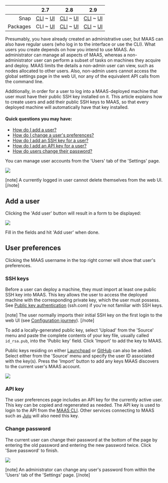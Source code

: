 ||2.7|2.8|2.9|
|-----:|:-----:|:-----:|:-----:|
|Snap|[CLI](/t/user-accounts-snap-2-7-cli/3198) ~ [UI](/t/user-accounts-snap-2-7-ui/3199)|[CLI](/t/user-accounts-snap-2-8-cli/3200) ~ [UI](/t/user-accounts-snap-2-8-ui/3201)|[CLI](/t/user-accounts-snap-2-9-cli/3202) ~ [UI](/t/user-accounts-snap-2-9-ui/3203)|
|Packages|CLI ~ [UI](/t/user-accounts-deb-2-7-ui/3205)|[CLI](/t/user-accounts-deb-2-8-cli/3206) ~ [UI](/t/user-accounts-deb-2-8-ui/3207)|[CLI](/t/user-accounts-deb-2-9-cli/3208) ~ [UI](/t/user-accounts-deb-2-9-ui/3209)|

<!-- deb-2-7-ui
||2.7|2.8|2.9|
|-----:|:-----:|:-----:|:-----:|
|Snap|[CLI](/t/user-accounts-snap-2-7-cli/3198) ~ [UI](/t/user-accounts-snap-2-7-ui/3199)|[CLI](/t/user-accounts-snap-2-8-cli/3200) ~ [UI](/t/user-accounts-snap-2-8-ui/3201)|[CLI](/t/user-accounts-snap-2-9-cli/3202) ~ [UI](/t/user-accounts-snap-2-9-ui/3203)|
|Packages|[CLI](/t/user-accounts-deb-2-7-cli/3204) ~ UI|[CLI](/t/user-accounts-deb-2-8-cli/3206) ~ [UI](/t/user-accounts-deb-2-8-ui/3207)|[CLI](/t/user-accounts-deb-2-9-cli/3208) ~ [UI](/t/user-accounts-deb-2-9-ui/3209)|
 deb-2-7-ui -->

<!-- deb-2-8-cli
||2.7|2.8|2.9|
|-----:|:-----:|:-----:|:-----:|
|Snap|[CLI](/t/user-accounts-snap-2-7-cli/3198) ~ [UI](/t/user-accounts-snap-2-7-ui/3199)|[CLI](/t/user-accounts-snap-2-8-cli/3200) ~ [UI](/t/user-accounts-snap-2-8-ui/3201)|[CLI](/t/user-accounts-snap-2-9-cli/3202) ~ [UI](/t/user-accounts-snap-2-9-ui/3203)|
|Packages|[CLI](/t/user-accounts-deb-2-7-cli/3204) ~ [UI](/t/user-accounts-deb-2-7-ui/3205)|CLI ~ [UI](/t/user-accounts-deb-2-8-ui/3207)|[CLI](/t/user-accounts-deb-2-9-cli/3208) ~ [UI](/t/user-accounts-deb-2-9-ui/3209)|
 deb-2-8-cli -->

<!-- deb-2-8-ui
||2.7|2.8|2.9|
|-----:|:-----:|:-----:|:-----:|
|Snap|[CLI](/t/user-accounts-snap-2-7-cli/3198) ~ [UI](/t/user-accounts-snap-2-7-ui/3199)|[CLI](/t/user-accounts-snap-2-8-cli/3200) ~ [UI](/t/user-accounts-snap-2-8-ui/3201)|[CLI](/t/user-accounts-snap-2-9-cli/3202) ~ [UI](/t/user-accounts-snap-2-9-ui/3203)|
|Packages|[CLI](/t/user-accounts-deb-2-7-cli/3204) ~ [UI](/t/user-accounts-deb-2-7-ui/3205)|[CLI](/t/user-accounts-deb-2-8-cli/3206) ~ UI|[CLI](/t/user-accounts-deb-2-9-cli/3208) ~ [UI](/t/user-accounts-deb-2-9-ui/3209)|
 deb-2-8-ui -->

<!-- deb-2-9-cli
||2.7|2.8|2.9|
|-----:|:-----:|:-----:|:-----:|
|Snap|[CLI](/t/user-accounts-snap-2-7-cli/3198) ~ [UI](/t/user-accounts-snap-2-7-ui/3199)|[CLI](/t/user-accounts-snap-2-8-cli/3200) ~ [UI](/t/user-accounts-snap-2-8-ui/3201)|[CLI](/t/user-accounts-snap-2-9-cli/3202) ~ [UI](/t/user-accounts-snap-2-9-ui/3203)|
|Packages|[CLI](/t/user-accounts-deb-2-7-cli/3204) ~ [UI](/t/user-accounts-deb-2-7-ui/3205)|[CLI](/t/user-accounts-deb-2-8-cli/3206) ~ [UI](/t/user-accounts-deb-2-8-ui/3207)|CLI ~ [UI](/t/user-accounts-deb-2-9-ui/3209)|
 deb-2-9-cli -->

<!-- deb-2-9-ui
||2.7|2.8|2.9|
|-----:|:-----:|:-----:|:-----:|
|Snap|[CLI](/t/user-accounts-snap-2-7-cli/3198) ~ [UI](/t/user-accounts-snap-2-7-ui/3199)|[CLI](/t/user-accounts-snap-2-8-cli/3200) ~ [UI](/t/user-accounts-snap-2-8-ui/3201)|[CLI](/t/user-accounts-snap-2-9-cli/3202) ~ [UI](/t/user-accounts-snap-2-9-ui/3203)|
|Packages|[CLI](/t/user-accounts-deb-2-7-cli/3204) ~ [UI](/t/user-accounts-deb-2-7-ui/3205)|[CLI](/t/user-accounts-deb-2-8-cli/3206) ~ [UI](/t/user-accounts-deb-2-8-ui/3207)|[CLI](/t/user-accounts-deb-2-9-cli/3208) ~ UI|
 deb-2-9-ui -->

<!-- snap-2-7-cli
||2.7|2.8|2.9|
|-----:|:-----:|:-----:|:-----:|
|Snap|CLI ~ [UI](/t/user-accounts-snap-2-7-ui/3199)|[CLI](/t/user-accounts-snap-2-8-cli/3200) ~ [UI](/t/user-accounts-snap-2-8-ui/3201)|[CLI](/t/user-accounts-snap-2-9-cli/3202) ~ [UI](/t/user-accounts-snap-2-9-ui/3203)|
|Packages|[CLI](/t/user-accounts-deb-2-7-cli/3204) ~ [UI](/t/user-accounts-deb-2-7-ui/3205)|[CLI](/t/user-accounts-deb-2-8-cli/3206) ~ [UI](/t/user-accounts-deb-2-8-ui/3207)|[CLI](/t/user-accounts-deb-2-9-cli/3208) ~ [UI](/t/user-accounts-deb-2-9-ui/3209)|
 snap-2-7-cli -->

<!-- snap-2-7-ui
||2.7|2.8|2.9|
|-----:|:-----:|:-----:|:-----:|
|Snap|[CLI](/t/user-accounts-snap-2-7-cli/3198) ~ UI|[CLI](/t/user-accounts-snap-2-8-cli/3200) ~ [UI](/t/user-accounts-snap-2-8-ui/3201)|[CLI](/t/user-accounts-snap-2-9-cli/3202) ~ [UI](/t/user-accounts-snap-2-9-ui/3203)|
|Packages|[CLI](/t/user-accounts-deb-2-7-cli/3204) ~ [UI](/t/user-accounts-deb-2-7-ui/3205)|[CLI](/t/user-accounts-deb-2-8-cli/3206) ~ [UI](/t/user-accounts-deb-2-8-ui/3207)|[CLI](/t/user-accounts-deb-2-9-cli/3208) ~ [UI](/t/user-accounts-deb-2-9-ui/3209)|
 snap-2-7-ui -->

<!-- snap-2-8-cli
||2.7|2.8|2.9|
|-----:|:-----:|:-----:|:-----:|
|Snap|[CLI](/t/user-accounts-snap-2-7-cli/3198) ~ [UI](/t/user-accounts-snap-2-7-ui/3199)|CLI ~ [UI](/t/user-accounts-snap-2-8-ui/3201)|[CLI](/t/user-accounts-snap-2-9-cli/3202) ~ [UI](/t/user-accounts-snap-2-9-ui/3203)|
|Packages|[CLI](/t/user-accounts-deb-2-7-cli/3204) ~ [UI](/t/user-accounts-deb-2-7-ui/3205)|[CLI](/t/user-accounts-deb-2-8-cli/3206) ~ [UI](/t/user-accounts-deb-2-8-ui/3207)|[CLI](/t/user-accounts-deb-2-9-cli/3208) ~ [UI](/t/user-accounts-deb-2-9-ui/3209)|
 snap-2-8-cli -->

<!-- snap-2-8-ui
||2.7|2.8|2.9|
|-----:|:-----:|:-----:|:-----:|
|Snap|[CLI](/t/user-accounts-snap-2-7-cli/3198) ~ [UI](/t/user-accounts-snap-2-7-ui/3199)|[CLI](/t/user-accounts-snap-2-8-cli/3200) ~ UI|[CLI](/t/user-accounts-snap-2-9-cli/3202) ~ [UI](/t/user-accounts-snap-2-9-ui/3203)|
|Packages|[CLI](/t/user-accounts-deb-2-7-cli/3204) ~ [UI](/t/user-accounts-deb-2-7-ui/3205)|[CLI](/t/user-accounts-deb-2-8-cli/3206) ~ [UI](/t/user-accounts-deb-2-8-ui/3207)|[CLI](/t/user-accounts-deb-2-9-cli/3208) ~ [UI](/t/user-accounts-deb-2-9-ui/3209)|
 snap-2-8-ui -->

<!-- snap-2-9-cli
||2.7|2.8|2.9|
|-----:|:-----:|:-----:|:-----:|
|Snap|[CLI](/t/user-accounts-snap-2-7-cli/3198) ~ [UI](/t/user-accounts-snap-2-7-ui/3199)|[CLI](/t/user-accounts-snap-2-8-cli/3200) ~ [UI](/t/user-accounts-snap-2-8-ui/3201)|CLI ~ [UI](/t/user-accounts-snap-2-9-ui/3203)|
|Packages|[CLI](/t/user-accounts-deb-2-7-cli/3204) ~ [UI](/t/user-accounts-deb-2-7-ui/3205)|[CLI](/t/user-accounts-deb-2-8-cli/3206) ~ [UI](/t/user-accounts-deb-2-8-ui/3207)|[CLI](/t/user-accounts-deb-2-9-cli/3208) ~ [UI](/t/user-accounts-deb-2-9-ui/3209)|
 snap-2-9-cli -->

<!-- snap-2-9-ui
||2.7|2.8|2.9|
|-----:|:-----:|:-----:|:-----:|
|Snap|[CLI](/t/user-accounts-snap-2-7-cli/3198) ~ [UI](/t/user-accounts-snap-2-7-ui/3199)|[CLI](/t/user-accounts-snap-2-8-cli/3200) ~ [UI](/t/user-accounts-snap-2-8-ui/3201)|[CLI](/t/user-accounts-snap-2-9-cli/3202) ~ UI|
|Packages|[CLI](/t/user-accounts-deb-2-7-cli/3204) ~ [UI](/t/user-accounts-deb-2-7-ui/3205)|[CLI](/t/user-accounts-deb-2-8-cli/3206) ~ [UI](/t/user-accounts-deb-2-8-ui/3207)|[CLI](/t/user-accounts-deb-2-9-cli/3208) ~ [UI](/t/user-accounts-deb-2-9-ui/3209)|
 snap-2-9-ui -->

Presumably, you have already created an administrative user, but MAAS can also have regular users (who log in to the interface or use the CLI). What users you create depends on how you intend to use MAAS.  An administrator can manage all aspects of MAAS, whereas a non-administrator user can perform a subset of tasks on machines they acquire and deploy.  MAAS limits the details a non-admin user can view, such as nodes allocated to other users. Also, non-admin users cannot access the global settings page in the web UI, nor any of the equivalent API calls from the command line.

Additionally, in order for a user to log into a MAAS-deployed machine that user must have their public SSH key installed on it.  This article explains how to create users and add their public SSH keys to MAAS, so that every deployed machine will automatically have that key installed.

#### Quick questions you may have:

* [How do I add a user?](#heading--add-a-user)
* [How do I change a user's preferences?](#heading--user-preferences)
* [How do I add an SSH key for a user?](#heading--ssh-keys)
* [How do I add an API key for a user?](#heading--api-key)
* [How do users change their password?](#heading--change-password)

You can manage user accounts from the 'Users' tab of the 'Settings' page.

<a href="https://assets.ubuntu.com/v1/76402e4b-manage-user-accounts__2.4_current-users.png" target = "_blank"><img src="https://assets.ubuntu.com/v1/76402e4b-manage-user-accounts__2.4_current-users.png"></a>

[note]
A currently logged in user cannot delete themselves from the web UI.
[/note]

<h2 id="heading--add-a-user">Add a user</h2>

Clicking the 'Add user' button will result in a form to be displayed:

<a href="https://assets.ubuntu.com/v1/1c59c2c5-manage-user-accounts__2.4_add-user.png" target = "_blank"><img src="https://assets.ubuntu.com/v1/1c59c2c5-manage-user-accounts__2.4_add-user.png"></a>

Fill in the fields and hit 'Add user' when done.


<h2 id="heading--user-preferences">User preferences</h2>

Clicking the MAAS username in the top right corner will show that user's preferences.

<h3 id="heading--ssh-keys">SSH keys</h3>

Before a user can deploy a machine, they must import at least one public SSH key into MAAS. This key allows the user to access the deployed machine with the corresponding private key, which the user must possess. See [Public key authentication](https://www.ssh.com/ssh/public-key-authentication) (ssh.com) if you're not familiar with SSH keys.

[note]
The user normally imports their initial SSH key on the first login to the web UI (see [Configuration journey](/t/configuration-journey/2532)).
[/note]

<!-- deb-2-7-ui
[note]
The user normally imports their initial SSH key on the first login to the web UI (see [Configuration journey](/t/configuration-journey/2533)).
[/note]
 deb-2-7-ui -->

<!-- deb-2-8-cli
[note]
The user normally imports their initial SSH key on the first login to the web UI (see [Configuration journey](/t/configuration-journey/2534)).
[/note]
 deb-2-8-cli -->

<!-- deb-2-8-ui
[note]
The user normally imports their initial SSH key on the first login to the web UI (see [Configuration journey](/t/configuration-journey/2535)).
[/note]
 deb-2-8-ui -->

<!-- deb-2-9-cli
[note]
The user normally imports their initial SSH key on the first login to the web UI (see [Configuration journey](/t/configuration-journey/2536)).
[/note]
 deb-2-9-cli -->

<!-- deb-2-9-ui
[note]
The user normally imports their initial SSH key on the first login to the web UI (see [Configuration journey](/t/configuration-journey/2537)).
[/note]
 deb-2-9-ui -->

<!-- snap-2-7-cli
[note]
The user normally imports their initial SSH key on the first login to the web UI (see [Configuration journey](/t/configuration-journey/2526)).
[/note]
 snap-2-7-cli -->

<!-- snap-2-7-ui
[note]
The user normally imports their initial SSH key on the first login to the web UI (see [Configuration journey](/t/configuration-journey/2527)).
[/note]
 snap-2-7-ui -->

<!-- snap-2-8-cli
[note]
The user normally imports their initial SSH key on the first login to the web UI (see [Configuration journey](/t/configuration-journey/2528)).
[/note]
 snap-2-8-cli -->

<!-- snap-2-8-ui
[note]
The user normally imports their initial SSH key on the first login to the web UI (see [Configuration journey](/t/configuration-journey/2529)).
[/note]
 snap-2-8-ui -->

<!-- snap-2-9-cli
[note]
The user normally imports their initial SSH key on the first login to the web UI (see [Configuration journey](/t/configuration-journey/2530)).
[/note]
 snap-2-9-cli -->

<!-- snap-2-9-ui
[note]
The user normally imports their initial SSH key on the first login to the web UI (see [Configuration journey](/t/configuration-journey/2531)).
[/note]
 snap-2-9-ui -->

To add a locally-generated public key, select 'Upload' from the 'Source' menu and paste the complete contents of your key file, usually called `id_rsa.pub`, into the 'Public key' field. Click 'Import' to add the key to MAAS.

Public keys residing on either [Launchpad](https://help.launchpad.net/YourAccount) or [GitHub](https://help.github.com/articles/connecting-to-github-with-ssh/) can also be added. Select either from the 'Source' menu and specify the user ID associated with the key(s). Press the 'Import' button to add any keys MAAS discovers to the current user's MAAS account.

<a href="https://assets.ubuntu.com/v1/fc95765e-manage-user-accounts__2.4_add-user-ssh-key.png" target = "_blank"><img src="https://assets.ubuntu.com/v1/fc95765e-manage-user-accounts__2.4_add-user-ssh-key.png"></a>

<h3 id="heading--api-key">API key</h3>

The user preferences page includes an API key for the currently active user. This key can be copied and regenerated as needed. The API key is used to login to the API from the [MAAS CLI](/t/maas-cli/802). Other services connecting to MAAS such as [Juju](https://jujucharms.com/docs/stable/clouds-maas) will also need this key.

<h3 id="heading--change-password">Change password</h3>

The current user can change their password at the bottom of the page by entering the old password and entering the new password twice. Click 'Save password' to finish.

<a href="https://assets.ubuntu.com/v1/289ef578-manage-user-accounts__2.4_change-user-password.png" target = "_blank"><img src="https://assets.ubuntu.com/v1/289ef578-manage-user-accounts__2.4_change-user-password.png"></a>

[note]
An administrator can change any user's password from within the 'Users' tab of the 'Settings' page.
[/note]